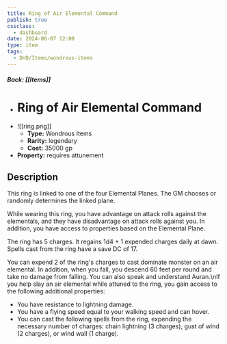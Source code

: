 ```yaml
---
title: Ring of Air Elemental Command
publish: true
cssclass:
  - dashboard
date: 2024-06-07 12:00
type: item
tags:
  - DnD/Items/wondrous-items
---
```


##### Back: [[Items]]

- # Ring of Air Elemental Command
- ![[ring.png]]
    - **Type:** Wondrous Items
    - **Rarity:** legendary
    - **Cost:** 35000 gp
- **Property:** requires attunement



## Description 

This ring is linked to one of the four Elemental Planes. The GM chooses or randomly determines the linked plane.

While wearing this ring, you have advantage on attack rolls against the elementals, and they have disadvantage on attack rolls against you. In addition, you have access to properties based on the Elemental Plane.

The ring has 5 charges. It regains 1d4 + 1 expended charges daily at dawn. Spells cast from the ring have a save DC of 17.

You can expend 2 of the ring's charges to cast dominate monster on an air elemental. In addition, when you fall, you descend 60 feet per round and take no damage from falling. You can also speak and understand Auran.\nIf you help slay an air elemental while attuned to the ring, you gain access to the following additional properties: <ul> <li>You have resistance to lightning damage.</li> <li>You have a flying speed equal to your walking speed and can hover.</li> <li>You can cast the following spells from the ring, expending the necessary number of charges: chain lightning (3 charges), gust of wind (2 charges), or wind wall (1 charge).</li></ul>
